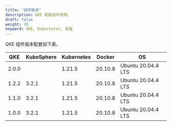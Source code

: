 ```yaml
---
title: "组件版本"
description: QKE 配套组件说明。
draft: false
weight: 20
keyword: QKE, Kubernetes, 容器
---
```


<!--## 组件版本-->

QKE 组件版本配套如下表。

| QKE   | KubeSphere | Kubernetes | Docker  | OS                 |
| ----- | ---------- | ---------- | ------- | ------------------ |
| 2.0.0 |            | 1.21.5     | 20.10.8 | Ubuntu 20.04.4 LTS |
| 1.2.2 | 3.2.1      | 1.21.5     | 20.10.8 | Ubuntu 20.04.4 LTS |
| 1.1.0 | 3.2.1      | 1.21.5     | 20.10.8 | Ubuntu 20.04.4 LTS |
| 1.0.0 | 3.2.1      | 1.21.5     | 20.10.8 | Ubuntu 20.04.4 LTS |

<!--## 组件说明-->

